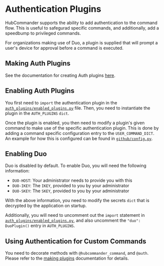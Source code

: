 Authentication Plugins
===================
HubCommander supports the ability to add authentication to the command flow. This is useful to safegurad
specific commands, and additionally, add a speedbump to privileged commands.

For organizations making use of Duo, a plugin is supplied that will prompt a user's device for approval
before a command is executed.

Making Auth Plugins
-------------
See the documentation for creating Auth plugins
[here](https://github.com/Netflix/hubcommander/blob/master/docs/making_plugins.md#authentication-plugins).

Enabling Auth Plugins
--------------
You first need to `import` the authentication plugin in the 
[`auth_plugins/enabled_plugins.py`](https://github.com/Netflix/hubcommander/blob/master/auth_plugins/enabled_plugins.py) 
file. Then, you need to instantiate the plugin in the `AUTH_PLUGINS` `dict`.

Once the plugin is enabled, you then need to modify a plugin's given command to make use of the specific authentication
plugin. This is done by adding a command specific configuration entry to the `USER_COMMAND_DICT`.
An example for how this is configured can be found in 
[`github/config.py`](https://github.com/Netflix/hubcommander/blob/master/github/config.py).

Enabling Duo
------------
Duo is disabled by default. To enable Duo, you will need the following information:

   - `DUO-HOST`: Your administrator needs to provide you with this
   - `DUO-IKEY`: The `IKEY`, provided to you by your administrator
   - `DUO-SKEY`: The `SKEY`, provided to you by your administrator

With the above information, you need to modify the secrets `dict` that is decrypted by the application
on startup.

Additionally, you will need to uncomment out the `import` statement in 
[`auth_plugins/enabled_plugins.py`](https://github.com/Netflix/hubcommander/blob/master/auth_plugins/enabled_plugins.py),
and also uncomment the `"duo": DuoPlugin()` entry in `AUTH_PLUGINS`.

Using Authentication for Custom Commands
---------
You need to decorate methods with `@hubcommander_command`, and `@auth`. Please refer to the
[making plugins](making_plugins.md) documentation for details.
